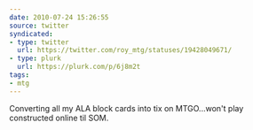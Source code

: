 ```yaml
---
date: 2010-07-24 15:26:55
source: twitter
syndicated:
- type: twitter
  url: https://twitter.com/roy_mtg/statuses/19428049671/
- type: plurk
  url: https://plurk.com/p/6j8m2t
tags:
- mtg
---
```


Converting all my ALA block cards into tix on MTGO...won't play constructed online til SOM.